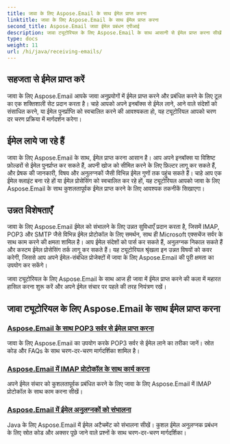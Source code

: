 ```yaml
---
title: जावा के लिए Aspose.Email के साथ ईमेल प्राप्त करना
linktitle: जावा के लिए Aspose.Email के साथ ईमेल प्राप्त करना
second_title: Aspose.Email जावा ईमेल प्रबंधन एपीआई
description: जावा ट्यूटोरियल के लिए Aspose.Email के साथ आसानी से ईमेल प्राप्त करना सीखें। एक पेशेवर की तरह अपना इनबॉक्स प्रबंधित करना शुरू करें!
type: docs
weight: 11
url: /hi/java/receiving-emails/
---
```


## सहजता से ईमेल प्राप्त करें

जावा के लिए Aspose.Email आपके जावा अनुप्रयोगों में ईमेल प्राप्त करने और प्रबंधित करने के लिए टूल का एक शक्तिशाली सेट प्रदान करता है। चाहे आपको अपने इनबॉक्स से ईमेल लाने, आने वाले संदेशों को संसाधित करने, या ईमेल पुनर्प्राप्ति को स्वचालित करने की आवश्यकता हो, यह ट्यूटोरियल आपको चरण दर चरण प्रक्रिया में मार्गदर्शन करेगा।

## ईमेल लाये जा रहे हैं

जावा के लिए Aspose.Email के साथ, ईमेल प्राप्त करना आसान है। आप अपने इनबॉक्स या विशिष्ट फ़ोल्डरों से ईमेल पुनर्प्राप्त कर सकते हैं, अपनी खोज को सीमित करने के लिए फ़िल्टर लागू कर सकते हैं, और प्रेषक की जानकारी, विषय और अनुलग्नकों जैसी विभिन्न ईमेल गुणों तक पहुंच सकते हैं। चाहे आप एक ईमेल क्लाइंट बना रहे हों या ईमेल प्रोसेसिंग को स्वचालित कर रहे हों, यह ट्यूटोरियल आपको जावा के लिए Aspose.Email के साथ कुशलतापूर्वक ईमेल प्राप्त करने के लिए आवश्यक तकनीकें सिखाएगा।

## उन्नत विशेषताएँ

जावा के लिए Aspose.Email ईमेल को संभालने के लिए उन्नत सुविधाएँ प्रदान करता है, जिसमें IMAP, POP3 और SMTP जैसे विभिन्न ईमेल प्रोटोकॉल के लिए समर्थन, साथ ही Microsoft एक्सचेंज सर्वर के साथ काम करने की क्षमता शामिल है। आप ईमेल संदेशों को पार्स कर सकते हैं, अनुलग्नक निकाल सकते हैं और कस्टम ईमेल प्रोसेसिंग तर्क लागू कर सकते हैं। यह ट्यूटोरियल श्रृंखला इन उन्नत विषयों को कवर करेगी, जिससे आप अपने ईमेल-संबंधित प्रोजेक्टों में जावा के लिए Aspose.Email की पूरी क्षमता का उपयोग कर सकेंगे।

जावा ट्यूटोरियल के लिए Aspose.Email के साथ आज ही जावा में ईमेल प्राप्त करने की कला में महारत हासिल करना शुरू करें और अपने ईमेल संचार पर पहले की तरह नियंत्रण रखें।

## जावा ट्यूटोरियल के लिए Aspose.Email के साथ ईमेल प्राप्त करना
### [Aspose.Email के साथ POP3 सर्वर से ईमेल प्राप्त करना](./fetching-emails-from-pop3-servers/)
 जावा के लिए Aspose.Email का उपयोग करके POP3 सर्वर से ईमेल लाने का तरीका जानें। स्रोत कोड और FAQs के साथ चरण-दर-चरण मार्गदर्शिका शामिल है।
### [Aspose.Email में IMAP प्रोटोकॉल के साथ कार्य करना](./working-with-imap-protocol/)
अपने ईमेल संचार को कुशलतापूर्वक प्रबंधित करने के लिए जावा के लिए Aspose.Email में IMAP प्रोटोकॉल के साथ काम करना सीखें।
### [Aspose.Email में ईमेल अनुलग्नकों को संभालना](./handling-email-attachments/)
Java के लिए Aspose.Email में ईमेल अटैचमेंट को संभालना सीखें। कुशल ईमेल अनुलग्नक प्रबंधन के लिए स्रोत कोड और अक्सर पूछे जाने वाले प्रश्नों के साथ चरण-दर-चरण मार्गदर्शिका।